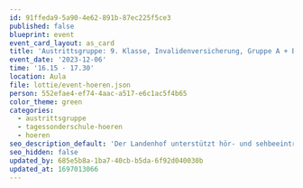 ```yaml
---
id: 91ffeda9-5a90-4e62-891b-87ec225f5ce3
published: false
blueprint: event
event_card_layout: as_card
title: 'Austrittsgruppe: 9. Klasse, Invalidenversicherung, Gruppe A + B'
event_date: '2023-12-06'
time: '16.15 - 17.30'
location: Aula
file: lottie/event-hoeren.json
person: 552efae4-ef74-4aac-a517-e6c1ac5f4b65
color_theme: green
categories:
  - austrittsgruppe
  - tagessonderschule-hoeren
  - hoeren
seo_description_default: 'Der Landenhof unterstützt hör- und sehbeeinträchtigte Kinder & Jugendliche in ihrem selbstbestimmten Leben durch Förderung ihrer Fähigkeiten & Entwicklung'
seo_hidden: false
updated_by: 685e5b8a-1ba7-40cb-b5da-6f92d040030b
updated_at: 1697013066
---
```

